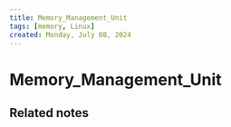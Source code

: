 ```yaml
---
title: Memory_Management_Unit
tags: [memory, Linux]
created: Monday, July 08, 2024
---
```


# Memory_Management_Unit

## Related notes
